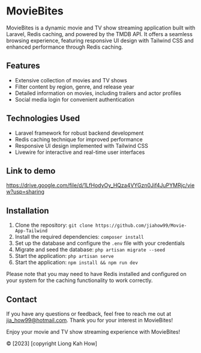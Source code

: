 <h1>MovieBites</h1>

<p>MovieBites is a dynamic movie and TV show streaming application built with Laravel, Redis caching, and powered by the TMDB API. It offers a seamless browsing experience, featuring responsive UI design with Tailwind CSS and enhanced performance through Redis caching.</p>

<h2>Features</h2>

<ul>
  <li>Extensive collection of movies and TV shows</li>
  <li>Filter content by region, genre, and release year</li>
  <li>Detailed information on movies, including trailers and actor profiles</li>
  <li>Social media login for convenient authentication</li>
</ul>

<h2>Technologies Used</h2>

<ul>
  <li>Laravel framework for robust backend development</li>
  <li>Redis caching technique for improved performance</li>
  <li>Responsive UI design implemented with Tailwind CSS</li>
  <li>Livewire for interactive and real-time user interfaces</li>
</ul>

<h2>Link to demo</h2>

<p><a href="https://clipchamp.com/watch/qM1K84MraJT">https://drive.google.com/file/d/1LfHodyOy_HQza4VYGzn0Jif4JuPYMRjc/view?usp=sharing</a></p>

<h2>Installation</h2>

<ol>
  <li>Clone the repository: <code>git clone https://github.com/jiahow99/Movie-App-Tailwind</code></li>
  <li>Install the required dependencies: <code>composer install</code></li>
  <li>Set up the database and configure the <code>.env</code> file with your credentials</li>
  <li>Migrate and seed the database: <code>php artisan migrate --seed</code></li>
  <li>Start the application: <code>php artisan serve</code></li>
  <li>Start the application: <code>npm install && npm run dev</code></li>
</ol>

<p>Please note that you may need to have Redis installed and configured on your system for the caching functionality to work correctly.</p>


<h2>Contact</h2>

<p>If you have any questions or feedback, feel free to reach me out at <a href="mailto:email@example.com">jia_how99@hotmail.com</a>. Thank you for your interest in MovieBites!</p>



<p>Enjoy your movie and TV show streaming experience with MovieBites!</p>
© [2023] [copyright Liong Kah How]

